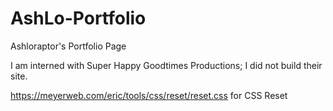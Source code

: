 # AshLo-Portfolio
Ashloraptor's Portfolio Page

I am interned with Super Happy Goodtimes Productions; I did not build their site.

https://meyerweb.com/eric/tools/css/reset/reset.css for CSS Reset